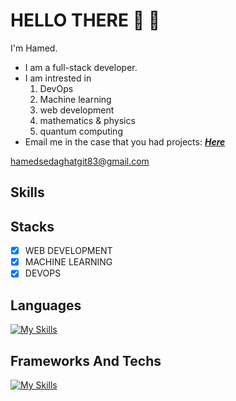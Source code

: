 # HELLO‌ THERE &#128075; &#x1F44B;

I'm Hamed.
- I am a full-stack developer.
- I am intrested in
    1. DevOps
    2. Machine learning
    3. web development
    4. mathematics & physics
    5. quantum computing
- Email me in the case that you had projects: <a href="mailto:hamedsedaghatgit83@gmail.com?subject=PROJECT%20ORDER&body=I%20have%20a%20project%20...">
<strong><i>Here</i></strong></a>

hamedsedaghatgit83@gmail.com

## Skills

## Stacks

- [x] WEB DEVELOPMENT 
- [x] MACHINE LEARNING
- [x] DEVOPS

## Languages

[![My Skills](https://skillicons.dev/icons?i=js,ts,py,cs,cpp,html,css)](https://skillicons.dev)

## Frameworks And Techs

[![My Skills](https://skillicons.dev/icons?i=nodejs,express,django,react,nextjs,selenium,tensorflow,prisma,mysql,postgres,mongodb,vim,postman,git)](https://skillicons.dev)
